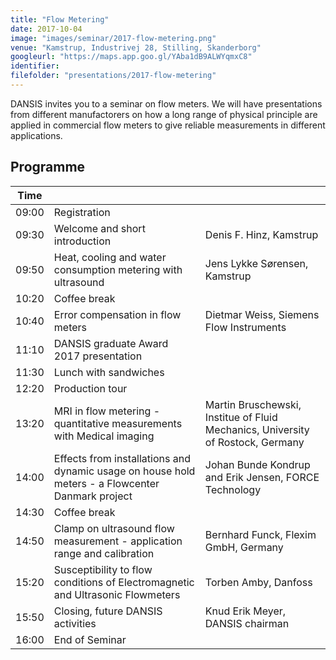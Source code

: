```yaml
---
title: "Flow Metering"
date: 2017-10-04
image: "images/seminar/2017-flow-metering.png"
venue: "Kamstrup, Industrivej 28, Stilling, Skanderborg"
googleurl: "https://maps.app.goo.gl/YAba1dB9ALWYqmxC8"
identifier:
filefolder: "presentations/2017-flow-metering"
---
```


DANSIS invites you to a seminar on flow meters. We will have presentations from different manufactorers on how a long range of physical principle are applied in commercial flow meters to give reliable measurements in different applications. 



## Programme

| Time  |             |             |
| ----- | ----------- | ----------- |
| 09:00 | Registration|             |
|09:30 | Welcome and short introduction   |Denis F. Hinz, Kamstrup|
|09:50 |Heat, cooling and water consumption metering with ultrasound |Jens Lykke Sørensen, Kamstrup|
| 10:20 | Coffee break | |
| 10:40 |Error compensation in flow meters| Dietmar Weiss, Siemens Flow Instruments|
| 11:10 | DANSIS graduate Award 2017 presentation| |
| 11:30 |Lunch with sandwiches|  |
| 12:20 |Production tour | |
| 13:20 | MRI in flow metering - quantitative measurements with Medical imaging | Martin Bruschewski, Institue of Fluid Mechanics, University of Rostock, Germany|
| 14:00 | Effects from installations and dynamic usage on house hold meters - a Flowcenter Danmark project | Johan Bunde Kondrup and Erik Jensen, FORCE Technology |
| 14:30 | Coffee break | |
| 14:50 | Clamp on ultrasound flow measurement - application range and calibration | Bernhard Funck, Flexim GmbH, Germany |
| 15:20 | Susceptibility to flow conditions of Electromagnetic and Ultrasonic Flowmeters | Torben Amby, Danfoss|
| 15:50 | Closing, future DANSIS activities | Knud Erik Meyer, DANSIS chairman |
| 16:00 | End of Seminar | |